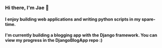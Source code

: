 ### Hi there, I'm Jae 👋

#### I enjoy building web applications and writing python scripts in my spare-time. 
#### I'm currently building a blogging app with the Django framework. You can view my progress in the DjangoBlogApp repo :)
